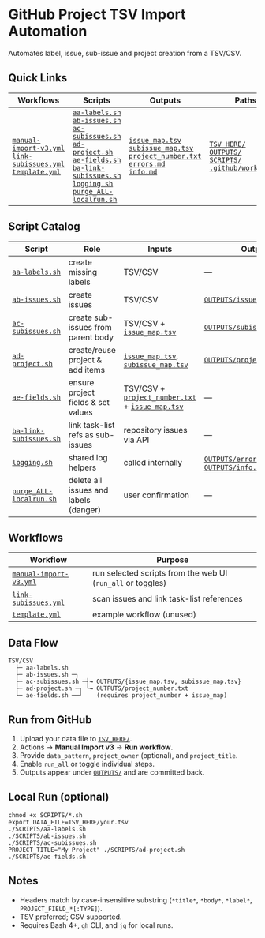 # GitHub Project TSV Import Automation

Automates label, issue, sub-issue and project creation from a TSV/CSV.

## Quick Links
| Workflows | Scripts | Outputs | Paths |
| --- | --- | --- | --- |
| [`manual-import-v3.yml`](.github/workflows/manual-import-v3.yml)<br>[`link-subissues.yml`](.github/workflows/link-subissues.yml)<br>[`template.yml`](.github/workflows/template.yml) | [`aa-labels.sh`](SCRIPTS/aa-labels.sh)<br>[`ab-issues.sh`](SCRIPTS/ab-issues.sh)<br>[`ac-subissues.sh`](SCRIPTS/ac-subissues.sh)<br>[`ad-project.sh`](SCRIPTS/ad-project.sh)<br>[`ae-fields.sh`](SCRIPTS/ae-fields.sh)<br>[`ba-link-subissues.sh`](SCRIPTS/ba-link-subissues.sh)<br>[`logging.sh`](SCRIPTS/logging.sh)<br>[`purge_ALL-localrun.sh`](SCRIPTS/purge_ALL-localrun.sh) | [`issue_map.tsv`](OUTPUTS/issue_map.tsv)<br>[`subissue_map.tsv`](OUTPUTS/subissue_map.tsv)<br>[`project_number.txt`](OUTPUTS/project_number.txt)<br>[`errors.md`](OUTPUTS/errors.md)<br>[`info.md`](OUTPUTS/info.md) | [`TSV_HERE/`](TSV_HERE/)<br>[`OUTPUTS/`](OUTPUTS/)<br>[`SCRIPTS/`](SCRIPTS/)<br>[`.github/workflows/`](.github/workflows/) |

## Script Catalog
| Script | Role | Inputs | Outputs |
|---|---|---|---|
| [`aa-labels.sh`](SCRIPTS/aa-labels.sh) | create missing labels | TSV/CSV | — |
| [`ab-issues.sh`](SCRIPTS/ab-issues.sh) | create issues | TSV/CSV | [`OUTPUTS/issue_map.tsv`](OUTPUTS/issue_map.tsv) |
| [`ac-subissues.sh`](SCRIPTS/ac-subissues.sh) | create sub-issues from parent body | TSV/CSV + [`issue_map.tsv`](OUTPUTS/issue_map.tsv) | [`OUTPUTS/subissue_map.tsv`](OUTPUTS/subissue_map.tsv) |
| [`ad-project.sh`](SCRIPTS/ad-project.sh) | create/reuse project & add items | [`issue_map.tsv`](OUTPUTS/issue_map.tsv), [`subissue_map.tsv`](OUTPUTS/subissue_map.tsv) | [`OUTPUTS/project_number.txt`](OUTPUTS/project_number.txt) |
| [`ae-fields.sh`](SCRIPTS/ae-fields.sh) | ensure project fields & set values | TSV/CSV + [`project_number.txt`](OUTPUTS/project_number.txt) + [`issue_map.tsv`](OUTPUTS/issue_map.tsv) | — |
| [`ba-link-subissues.sh`](SCRIPTS/ba-link-subissues.sh) | link task-list refs as sub-issues | repository issues via API | — |
| [`logging.sh`](SCRIPTS/logging.sh) | shared log helpers | called internally | [`OUTPUTS/errors.md`](OUTPUTS/errors.md), [`OUTPUTS/info.md`](OUTPUTS/info.md) |
| [`purge_ALL-localrun.sh`](SCRIPTS/purge_ALL-localrun.sh) | delete all issues and labels (danger) | user confirmation | — |

## Workflows
| Workflow | Purpose |
|---|---|
| [`manual-import-v3.yml`](.github/workflows/manual-import-v3.yml) | run selected scripts from the web UI (`run_all` or toggles) |
| [`link-subissues.yml`](.github/workflows/link-subissues.yml) | scan issues and link task-list references |
| [`template.yml`](.github/workflows/template.yml) | example workflow (unused) |

## Data Flow
```
TSV/CSV
  ├─ aa-labels.sh
  ├─ ab-issues.sh ─┐
  ├─ ac-subissues.sh ─┤→ OUTPUTS/{issue_map.tsv, subissue_map.tsv}
  ├─ ad-project.sh ─┐ └→ OUTPUTS/project_number.txt
  └─ ae-fields.sh ──┘    (requires project_number + issue_map)
```

## Run from GitHub
1. Upload your data file to [`TSV_HERE/`](TSV_HERE/).
2. Actions → **Manual Import v3** → **Run workflow**.
3. Provide `data_pattern`, `project_owner` (optional), and `project_title`.
4. Enable `run_all` or toggle individual steps.
5. Outputs appear under [`OUTPUTS/`](OUTPUTS/) and are committed back.

## Local Run (optional)
```
chmod +x SCRIPTS/*.sh
export DATA_FILE=TSV_HERE/your.tsv
./SCRIPTS/aa-labels.sh
./SCRIPTS/ab-issues.sh
./SCRIPTS/ac-subissues.sh
PROJECT_TITLE="My Project" ./SCRIPTS/ad-project.sh
./SCRIPTS/ae-fields.sh
```

## Notes
- Headers match by case-insensitive substring (`*title*`, `*body*`, `*label*`, `PROJECT_FIELD_*[:TYPE]`).
- TSV preferred; CSV supported.
- Requires Bash 4+, `gh` CLI, and `jq` for local runs.
